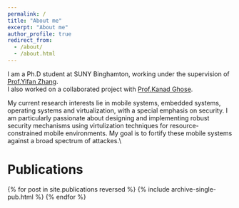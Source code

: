 ```yaml
---
permalink: /
title: "About me"
excerpt: "About me"
author_profile: true
redirect_from: 
  - /about/
  - /about.html
---
```


I am a Ph.D student at SUNY Binghamton, working under the supervision of [Prof.Yifan Zhang](https://www.binghamton.edu/computer-science/people/profile.html?id=zhangy).\
I also worked on a collaborated project with [Prof.Kanad Ghose](https://www.binghamton.edu/computer-science/people/profile.html?id=ghose). 

My current research interests lie in mobile systems, embedded systems, operating systems and virtualization, with a special emphasis on security. I am particularly passionate about designing and implementing robust security mechanisms using virtulization techniques for resource-constrained mobile environments. My goal is to fortify these mobile systems against a broad spectrum of attackes.\
    
# Publications

<style style="text/css">
  	.hoverTable{
		width:85%; 
		border-collapse:collapse; 
		border: 0px;
	}
	.hoverTable td{ 
		padding:7px; border:#4e95f4 0px solid;
	}
	/* Define the default color for all the table rows */
	.hoverTable tr{
		background: #ffffff;
	}
	/* Define the hover highlight color for the table row */
    .hoverTable tr:hover {
          background-color: #f7f7f7;
    }
</style>

<table class="hoverTable">
  <col style="width:75%">
  <col style="width:25%">
  {% for post in site.publications reversed %}
    {% include archive-single-pub.html %}
  {% endfor %}
</table>
